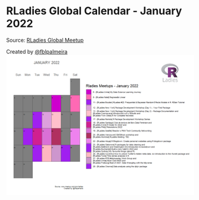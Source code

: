 # RLadies Global Calendar - January 2022

Source: [RLadies Global Meetup](https://www.meetup.com/pt-BR/pro/rladies)

Created by [@fblpalmeira](https://twitter.com/fblpalmeira)
<img src="rladies_calendar_jan2022_v2.png">

